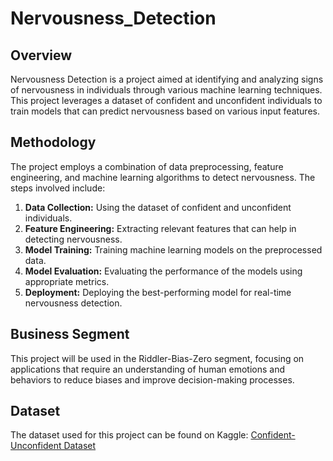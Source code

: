# Nervousness_Detection

## Overview
Nervousness Detection is a project aimed at identifying and analyzing signs of nervousness in individuals through various machine learning techniques. This project leverages a dataset of confident and unconfident individuals to train models that can predict nervousness based on various input features.

## Methodology
The project employs a combination of data preprocessing, feature engineering, and machine learning algorithms to detect nervousness. The steps involved include:
1. **Data Collection:** Using the dataset of confident and unconfident individuals.
2. **Feature Engineering:** Extracting relevant features that can help in detecting nervousness.
3. **Model Training:** Training machine learning models on the preprocessed data.
4. **Model Evaluation:** Evaluating the performance of the models using appropriate metrics.
5. **Deployment:** Deploying the best-performing model for real-time nervousness detection.

## Business Segment
This project will be used in the Riddler-Bias-Zero segment, focusing on applications that require an understanding of human emotions and behaviors to reduce biases and improve decision-making processes.

## Dataset
The dataset used for this project can be found on Kaggle:
[Confident-Unconfident Dataset](https://www.kaggle.com/datasets/sougatganguly/confident-unconfident)
